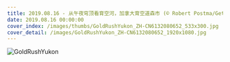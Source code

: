 ```yaml
---
title: 2019.08.16 - 从午夜穹顶看育空河，加拿大育空道森市 (© Robert Postma/Getty Images)
date: 2019.08.16 00:00:00
cover_index: /images/thumbs/GoldRushYukon_ZH-CN6132080652_533x300.jpg
cover_detail: /images/GoldRushYukon_ZH-CN6132080652_1920x1080.jpg
---
```


![GoldRushYukon](/images/GoldRushYukon_ZH-CN6132080652_1920x1080.jpg)
